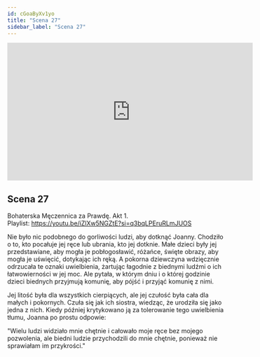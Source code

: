 ```yaml
---
id: cGoaByXv1yo
title: "Scena 27"
sidebar_label: "Scena 27"
---
```


<div class="video-float-container">
  <iframe
    width="560"
    height="315"
    src="https://www.youtube.com/embed/cGoaByXv1yo"
    title="YouTube video player"
    frameborder="0"
    allow="accelerometer; autoplay; clipboard-write; encrypted-media; gyroscope; picture-in-picture; web-share"
    referrerpolicy="strict-origin-when-cross-origin"
    allowfullscreen
  ></iframe>
</div>

## Scena 27

Bohaterska Męczennica za Prawdę. Akt 1.  
Playlist: https://youtu.be/iZlXw5NGZtE?si=q3bqLPEruRLmJUOS

Nie było nic podobnego do gorliwości ludzi, aby dotknąć Joanny. Chodziło o to, kto pocałuje jej ręce lub ubrania, kto jej dotknie. Małe dzieci były jej przedstawiane, aby mogła je pobłogosławić, różańce, święte obrazy, aby mogła je uświęcić, dotykając ich ręką. A pokorna dziewczyna wdzięcznie odrzucała te oznaki uwielbienia, żartując łagodnie z biednymi ludźmi o ich łatwowierności w jej moc. Ale pytała, w którym dniu i o której godzinie dzieci biednych przyjmują komunię, aby pójść i przyjąć komunię z nimi.

Jej litość była dla wszystkich cierpiących, ale jej czułość była cała dla małych i pokornych. Czuła się jak ich siostra, wiedząc, że urodziła się jako jedna z nich. Kiedy później krytykowano ją za tolerowanie tego uwielbienia tłumu, Joanna po prostu odpowie:

"Wielu ludzi widziało mnie chętnie i całowało moje ręce bez mojego pozwolenia, ale biedni ludzie przychodzili do mnie chętnie, ponieważ nie sprawiałam im przykrości."
